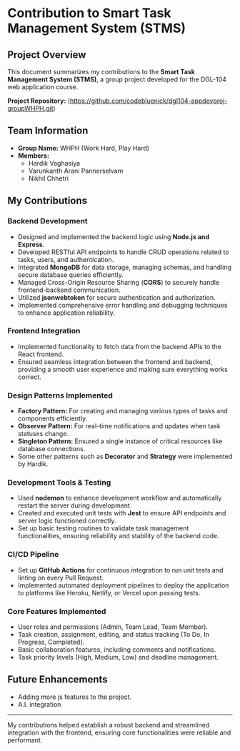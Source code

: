 # Contribution to Smart Task Management System (STMS)

## Project Overview
This document summarizes my contributions to the **Smart Task Management System (STMS)**, a group project developed for the DGL-104 web application course.

**Project Repository:** (https://github.com/codebluenick/dgl104-appdevproj-groupWHPH.git)

## Team Information
- **Group Name:** WHPH (Work Hard, Play Hard)
- **Members:**
  - Hardik Vaghasiya
  - Varunkanth Arani Pannerselvam
  - Nikhil Chhetri

## My Contributions

### Backend Development
- Designed and implemented the backend logic using **Node.js and Express**.
- Developed RESTful API endpoints to handle CRUD operations related to tasks, users, and authentication.
- Integrated **MongoDB** for data storage, managing schemas, and handling secure database queries efficiently.
- Managed Cross-Origin Resource Sharing (**CORS**) to securely handle frontend-backend communication.
- Utilized **jsonwebtoken** for secure authentication and authorization.
- Implemented comprehensive error handling and debugging techniques to enhance application reliability.

### Frontend Integration
- Implemented functionality to fetch data from the backend APIs to the React frontend.
- Ensured seamless integration between the frontend and backend, providing a smooth user experience and making sure everything works correct.

### Design Patterns Implemented
- **Factory Pattern:** For creating and managing various types of tasks and components efficiently.
- **Observer Pattern:** For real-time notifications and updates when task statuses change.
- **Singleton Pattern:** Ensured a single instance of critical resources like database connections.
- Some other patterns such as **Decorator** and **Strategy** were implemented by Hardik.

### Development Tools & Testing
- Used **nodemon** to enhance development workflow and automatically restart the server during development.
- Created and executed unit tests with **Jest** to ensure API endpoints and server logic functioned correctly.
- Set up basic testing routines to validate task management functionalities, ensuring reliability and stability of the backend code.

### CI/CD Pipeline
- Set up **GitHub Actions** for continuous integration to run unit tests and linting on every Pull Request.
- Implemented automated deployment pipelines to deploy the application to platforms like Heroku, Netlify, or Vercel upon passing tests.

### Core Features Implemented
- User roles and permissions (Admin, Team Lead, Team Member).
- Task creation, assignment, editing, and status tracking (To Do, In Progress, Completed).
- Basic collaboration features, including comments and notifications.
- Task priority levels (High, Medium, Low) and deadline management.

## Future Enhancements
- Adding more js features to the project.
- A.I. integration

---

My contributions helped establish a robust backend and streamlined integration with the frontend, ensuring core functionalities were reliable and performant.

